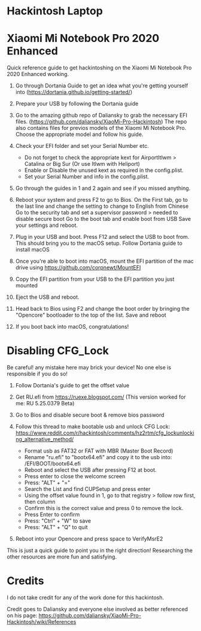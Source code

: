 # Hackintosh Laptop
# Xiaomi Mi Notebook Pro 2020 Enhanced

Quick reference guide to get hackintoshing on the Xiaomi Mi Notebook Pro 2020 Enhanced working.

1. Go through Dortania Guide to get an idea what you're getting yourself into
    (https://dortania.github.io/getting-started/)

2. Prepare your USB by following the Dortania guide

3. Go to the amazing github repo of Daliansky to grab the necessary EFI files.
    (https://github.com/daliansky/XiaoMi-Pro-Hackintosh)
   The repo also contains files for previos models of the Xiaomi Mi Notebook Pro.
   Choose the appropriate model and follow his guide.

3. Check your EFI folder and set your Serial Number etc.
   - Do not forget to check the appropriate kext for AirportItlwm > Catalina or Big Sur  (Or use Itlwm with Heliport)
   - Enable or Disable the unused kext as required in the config.plist.
   - Set your Serial Number and info in the config.plist.

4. Go through the guides in 1 and 2 again and see if you missed anything.

5. Reboot your system and press F2 to go to Bios.
    On the First tab, go to the last line and change the setting to change to English from Chinese
    Go to the security tab and set a supervisor password > needed to disable secure boot
    Go to the boot tab and enable boot from USB
    Save your settings and reboot.
    
6. Plug in your USB and boot. Press F12 and select the USB to boot from.
    This should bring you to the macOS setup.
    Follow Dortania guide to install macOS

7. Once you're able to boot into macOS, mount the EFI partition of the mac drive using https://github.com/corpnewt/MountEFI

8. Copy the EFI partition from your USB to the EFI partition you just mounted

9. Eject the USB and reboot.

10. Head back to Bios using F2 and change the boot order by bringing the "Opencore" bootloader to the top of the list. Save and reboot
 
11. If you boot back into macOS, congratulations!


# Disabling CFG_Lock

Be careful! any mistake here may brick your device! No one else is responsible if you do so!

1. Follow Dortania's guide to get the offset value

2. Get RU.efi from https://ruexe.blogspot.com/ (This version worked for me: RU 5.25.0379 Beta)

3. Go to Bios and disable secure boot & remove bios password

4. Follow this thread to make bootable usb and unlock CFG Lock:
    https://www.reddit.com/r/hackintosh/comments/hz2rtm/cfg_lockunlocking_alternative_method/

    - Format usb as FAT32 or FAT with MBR (Master Boot Record)
    - Rename "ru.efi" to "bootx64.efi" and copy it to the usb into: <USB>/EFI/BOOT/bootx64.efi
    - Reboot and select the USB after pressing F12 at boot.
    - Press enter to close the welcome screen
    - Press: "ALT" + "="
    - Search the List and find CUPSetup and press enter
    - Using the offset value found in 1, go to that registry > follow row first, then column
    - Confirm this is the correct value and press 0 to remove the lock.
    - Press Enter to confirm
    - Press: "Ctrl" + "W" to save
    - Press: "ALT" + "Q" to quit
 
 5. Reboot into your Opencore and press space to VerifyMsrE2

This is just a quick guide to point you in the right direction! Researching the other resources are more fun and satisfying.



# Credits
I do not take credit for any of the work done for this hackintosh.

Credit goes to Daliansky and everyone else involved as better referenced on his page:
https://github.com/daliansky/XiaoMi-Pro-Hackintosh/wiki/References
